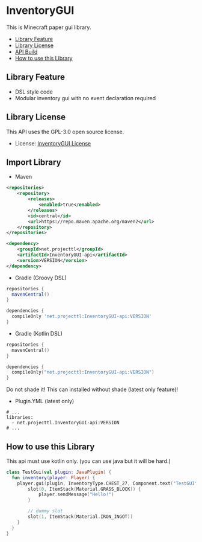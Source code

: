# InventoryGUI
This is Minecraft paper gui library.

* [Library Feature](https://github.com/ProjectTL12345/InventoryGUI#library-feature)
* [Library License](https://github.com/ProjectTL12345/InventoryGUI#library-license)
* [API Build](https://github.com/ProjectTL12345/InventoryGUI#import-library)
* [How to use this Library](https://github.com/ProjectTL12345/InventoryGUI#how-to-use-this-library)

## Library Feature
* DSL style code
* Modular inventory gui with no event declaration required

## Library License
This API uses the GPL-3.0 open source license.
* License: [InventoryGUI License](https://github.com/ProjectTL12345/InventoryGUI/blob/master/LICENSE)

## Import Library

* Maven
```XML
<repositories>
    <repository>
        <releases>
            <enabled>true</enabled>
        </releases>
        <id>central</id>
        <url>https://repo.maven.apache.org/maven2</url>
    </repository>
</repositories>

<dependency>
    <groupId>net.projecttl</groupId>
    <artifactId>InventoryGUI-api</artifactId>
    <version>VERSION</version>
</dependency>
```

* Gradle (Groovy DSL)
```groovy
repositories {
  mavenCentral()
}

dependencies {
  compileOnly 'net.projecttl:InventoryGUI-api:VERSION'
}
```

* Gradle (Kotlin DSL)
```kotlin
repositories {
  mavenCentral()
}

dependencies {
  compileOnly("net.projecttl:InventoryGUI-api:VERSION")
}
```
Do not shade it! This can installed without shade (latest only feature)!

* Plugin.YML (latest only)
```
# ...
libraries:
  - net.projecttl.InventoryGUI-api:VERSION
# ...
```

## How to use this Library
This api must use kotlin only. (you can use java but it will be hard.)
```Kotlin
class TestGui(val plugin: JavaPlugin) {
  fun inventory(player: Player) {
    player.gui(plugin, InventoryType.CHEST_27, Component.text("TestGUI")) {
        slot(0, ItemStack(Material.GRASS_BLOCK)) {
            player.sendMessage("Hello!")
        }

        // dummy slot
        slot(1, ItemStack(Material.IRON_INGOT))
    }
  }
}
```